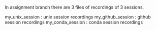 In assignment branch there are 3 files of recordings of 3 sessions.



my_unix_session : unix session recordings
my_github_session : github session recordings
my_conda_session : conda session  recordings

